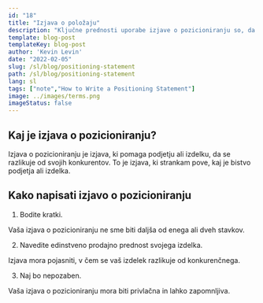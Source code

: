 ```yaml
---
id: "18"
title: "Izjava o položaju"
description: "Ključne prednosti uporabe izjave o pozicioniranju so, da vam lahko pomaga pojasniti edinstveno prodajno ponudbo (USP) vašega podjetja, da vam pomaga usmeriti se na trg in da vam lahko pomaga ustvariti konkurenčno prednost."
template: blog-post
templateKey: blog-post
author: 'Kevin Levin'
date: "2022-02-05"
slug: /sl/blog/positioning-statement
path: /sl/blog/positioning-statement
lang: sl
tags: ["note","How to Write a Positioning Statement"]
image: ../images/terms.png
imageStatus: false
---
```

## Kaj je izjava o pozicioniranju?

Izjava o pozicioniranju je izjava, ki pomaga podjetju ali izdelku, da se razlikuje od svojih konkurentov. To je izjava, ki strankam pove, kaj je bistvo podjetja ali izdelka.


## Kako napisati izjavo o pozicioniranju

1. Bodite kratki.

Vaša izjava o pozicioniranju ne sme biti daljša od enega ali dveh stavkov.

2. Navedite edinstveno prodajno prednost svojega izdelka.

Izjava mora pojasniti, v čem se vaš izdelek razlikuje od konkurenčnega.

3. Naj bo nepozaben.

Vaša izjava o pozicioniranju mora biti privlačna in lahko zapomnljiva.

